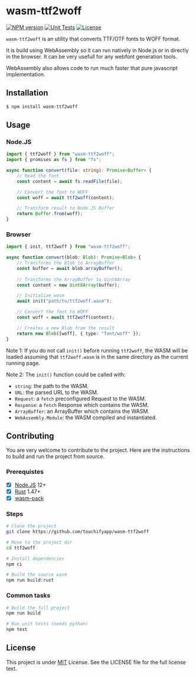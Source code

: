 # wasm-ttf2woff
[![NPM version](https://img.shields.io/npm/v/promizr.svg)](https://npmjs.org/package/wasm-ttf2woff)
[![Unit Tests](https://github.com/touchifyapp/wasm-ttf2woff/workflows/Unit%20Tests/badge.svg)](https://github.com/touchifyapp/wasm-ttf2woff/actions?query=workflow%3A%22Unit+Tests%22)
[![License](https://img.shields.io/badge/license-MIT-green.svg)](http://opensource.org/licenses/MIT)

`wasm-ttf2woff` is an utility that converts TTF/OTF fonts to WOFF format.

It is build using WebAssembly so it can run natively in Node.js or in directly in the browser.
It can be very usefull for any webfont generation tools.

WebAssembly also allows code to run much faster that pure javascript implementation.

## Installation

```bash
$ npm install wasm-ttf2woff
```

## Usage

### Node.JS

```typescript
import { ttf2woff } from "wasm-ttf2woff";
import { promises as fs } from "fs";

async function convert(file: string): Promise<Buffer> {
    // Read the font
    const content = await fs.readFile(file);

    // Convert the font to WOFF
    const woff = await ttf2woff(content);

    // Transform result to Node.JS Buffer
    return Buffer.from(woff);
}
```

### Browser

```typescript
import { init, ttf2woff } from "wasm-ttf2woff";

async function convert(blob: Blob): Promise<Blob> {
    // Transforms the Blob to ArrayBuffer
    const buffer = await blob.arrayBuffer();
    
    // Transforms the ArrayBuffer to Uint8Array
    const content = new Uint8Array(buffer);

    // Initialize wasm
    await init("path/to/ttf2woff.wasm");

    // Convert the font to WOFF
    const woff = await ttf2woff(content);

    // Creates a new Blob from the result
    return new Blob([woff], { type: "font/woff" });
}
```

Note 1: If you do not call `init()` before running `ttf2woff`, the WASM will be loaded assuming that `ttf2woff.wasm` is in the same directory as the current running page.

Note 2: The `init()` function could be called with:
 - `string`: the path to the WASM.
 - `URL`: the parsed URL to the WASM.
 - `Request`: a `fetch` preconfigured Request to the WASM.
 - `Response`: a `fetch` Response which contains the WASM.
 - `ArrayBuffer`: an ArrayBuffer which contains the WASM.
 - `WebAssembly.Module`: the WASM compiled and instantiated. 

## Contributing

You are very welcome to contribute to the project. Here are the instructions to build and run the project from source.

### Prerequistes

- [X] [Node.JS](https://nodejs.org/en/download/) 12+
- [X] [Rust](https://www.rust-lang.org/tools/install) 1.47+
- [X] [wasm-pack](https://rustwasm.github.io/wasm-pack/installer/)

### Steps

```bash
# Clone the project
git clone https://github.com/touchifyapp/wasm-ttf2woff

# Move to the project dir
cd ttf2woff

# Install dependencies
npm ci

# Build the source wasm
npm run build:rust
```

### Common tasks

```bash
# Build the full project
npm run build

# Run unit tests (needs python)
npm test
```

## License

This project is under [MIT](./LICENSE) License. See the LICENSE file for the full license text.
